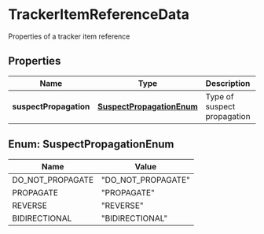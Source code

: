 

# TrackerItemReferenceData

Properties of a tracker item reference
## Properties

Name | Type | Description | Notes
------------ | ------------- | ------------- | -------------
**suspectPropagation** | [**SuspectPropagationEnum**](#SuspectPropagationEnum) | Type of suspect propagation |  [optional]



## Enum: SuspectPropagationEnum

Name | Value
---- | -----
DO_NOT_PROPAGATE | &quot;DO_NOT_PROPAGATE&quot;
PROPAGATE | &quot;PROPAGATE&quot;
REVERSE | &quot;REVERSE&quot;
BIDIRECTIONAL | &quot;BIDIRECTIONAL&quot;



